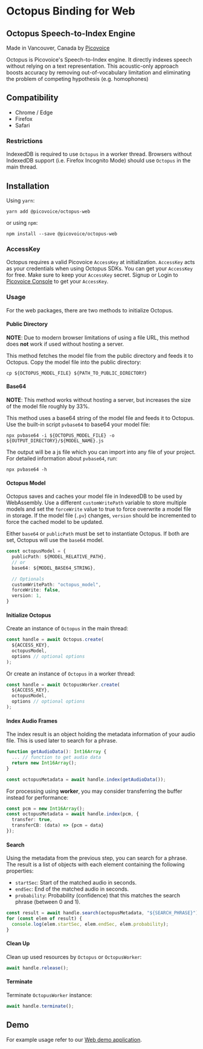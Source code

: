 # Octopus Binding for Web

## Octopus Speech-to-Index Engine

Made in Vancouver, Canada by [Picovoice](https://picovoice.ai)

Octopus is Picovoice's Speech-to-Index engine. It directly indexes speech without relying on a text representation. This
acoustic-only approach boosts accuracy by removing out-of-vocabulary limitation and eliminating the problem of competing
hypothesis (e.g. homophones)

## Compatibility

- Chrome / Edge
- Firefox
- Safari

### Restrictions

IndexedDB is required to use `Octopus` in a worker thread. Browsers without IndexedDB support
(i.e. Firefox Incognito Mode) should use `Octopus` in the main thread.

## Installation

Using `yarn`:

```console
yarn add @picovoice/octopus-web
```

or using `npm`:

```console
npm install --save @picovoice/octopus-web
```

### AccessKey

Octopus requires a valid Picovoice `AccessKey` at initialization. `AccessKey` acts as your credentials when using Octopus SDKs.
You can get your `AccessKey` for free. Make sure to keep your `AccessKey` secret.
Signup or Login to [Picovoice Console](https://console.picovoice.ai/) to get your `AccessKey`.

### Usage

For the web packages, there are two methods to initialize Octopus.

#### Public Directory

**NOTE**: Due to modern browser limitations of using a file URL, this method does __not__ work if used without hosting a server.

This method fetches the model file from the public directory and feeds it to Octopus. Copy the model file into the public directory:

```console
cp ${OCTOPUS_MODEL_FILE} ${PATH_TO_PUBLIC_DIRECTORY}
```

#### Base64

**NOTE**: This method works without hosting a server, but increases the size of the model file roughly by 33%.

This method uses a base64 string of the model file and feeds it to Octopus. Use the built-in script `pvbase64` to
base64 your model file:

```console
npx pvbase64 -i ${OCTOPUS_MODEL_FILE} -o ${OUTPUT_DIRECTORY}/${MODEL_NAME}.js
```

The output will be a js file which you can import into any file of your project. For detailed information about `pvbase64`,
run:

```console
npx pvbase64 -h
```

#### Octopus Model

Octopus saves and caches your model file in IndexedDB to be used by WebAssembly. Use a different `customWritePath` variable
to store multiple models and set the `forceWrite` value to true to force overwrite a model file in storage.
If the model file (`.pv`) changes, `version` should be incremented to force the cached model to be updated.

Either `base64` or `publicPath` must be set to instantiate Octopus. If both are set, Octopus will use the `base64` model.

```typescript
const octopusModel = {
  publicPath: ${MODEL_RELATIVE_PATH},
  // or
  base64: ${MODEL_BASE64_STRING},

  // Optionals
  customWritePath: "octopus_model",
  forceWrite: false,
  version: 1,
}
```

#### Initialize Octopus

Create an instance of `Octopus` in the main thread:

```typescript
const handle = await Octopus.create(
  ${ACCESS_KEY},
  octopusModel,
  options // optional options
);
```

Or create an instance of `Octopus` in a worker thread:

```typescript
const handle = await OctopusWorker.create(
  ${ACCESS_KEY},
  octopusModel,
  options // optional options
);
```

#### Index Audio Frames

The index result is an object holding the metadata information of your audio file. This is used later
to search for a phrase.

```typescript
function getAudioData(): Int16Array {
  ... // function to get audio data
  return new Int16Array();
}

const octopusMetadata = await handle.index(getAudioData());
```

For processing using **worker**, you may consider transferring the buffer instead for performance:

```typescript
const pcm = new Int16Array();
const octopusMetadata = await handle.index(pcm, {
  transfer: true,
  transferCB: (data) => {pcm = data}
});
```

#### Search

Using the metadata from the previous step, you can search for a phrase. The result is a list of objects
with each element containing the following properties:

- `startSec`: Start of the matched audio in seconds.
- `endSec`: End of the matched audio in seconds.
- `probability`:  Probability (confidence) that this matches the search phrase (between 0 and 1).

```typescript
const result = await handle.search(octopusMetadata, "${SEARCH_PHRASE}");
for (const elem of result) {
  console.log(elem.startSec, elem.endSec, elem.probability);
}
```

#### Clean Up

Clean up used resources by `Octopus` or `OctopusWorker`:

```typescript
await handle.release();
```

#### Terminate

Terminate `OctopusWorker` instance:

```typescript
await handle.terminate();
```

## Demo

For example usage refer to our [Web demo application](https://github.com/Picovoice/octopus/tree/master/demo/web).
